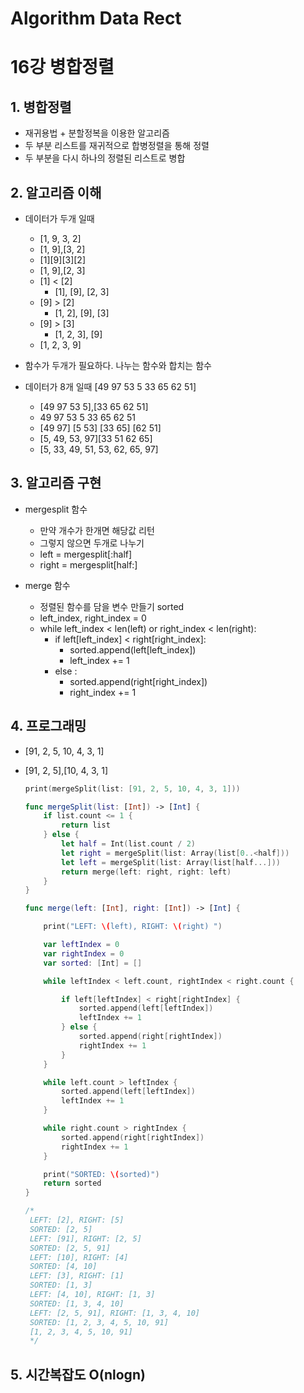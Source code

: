 # Algorithm Data Rect
# 

16강 병합정렬
===========

## 1. 병합정렬
* 재귀용법 + 분할정복을 이용한 알고리즘
* 두 부분 리스트를 재귀적으로 합병정렬을 통해 정렬
* 두 부분을 다시 하나의 정렬된 리스트로 병합

## 2. 알고리즘 이해
* 데이터가 두개 일때
    * [1, 9, 3, 2]
    * [1, 9],[3, 2]
    * [1][9][3][2]
    * [1, 9],[2, 3]
    * [1] < [2]
        * [1], [9], [2, 3]
    * [9] > [2]
        * [1, 2], [9], [3]
    * [9] > [3]
        * [1, 2, 3], [9]
    * [1, 2, 3, 9]
    
* 함수가 두개가 필요하다. 나누는 함수와 합치는 함수

* 데이터가 8개 일때 [49 97 53 5 33 65 62 51]

    * [49 97 53 5],[33 65 62 51]
    * 49 97 53 5 33 65 62 51
    * [49 97] [5 53] [33 65] [62 51]
    * [5, 49, 53, 97][33 51 62 65]
    * [5, 33, 49, 51, 53, 62, 65, 97]  
    
## 3. 알고리즘 구현
* mergesplit 함수
    * 만약 개수가 한개면 해당값 리턴
    * 그렇지 않으면 두개로 나누기
    * left = mergesplit[:half]
    * right = mergesplit[half:]
    
* merge 함수
    * 정렬된 함수를 담을 변수 만들기 sorted
    * left_index, right_index = 0
    * while left_index < len(left) or right_index < len(right):
        * if left[left_index] < right[right_index]:
            * sorted.append(left[left_index])
            * left_index += 1
        * else :
            * sorted.append(right[right_index])
            * right_index += 1
            
## 4. 프로그래밍

* [91, 2, 5, 10, 4, 3, 1]
* [91, 2, 5],[10, 4, 3, 1]


    ```swift
    print(mergeSplit(list: [91, 2, 5, 10, 4, 3, 1]))

    func mergeSplit(list: [Int]) -> [Int] {
        if list.count <= 1 {
            return list
        } else {
            let half = Int(list.count / 2)
            let right = mergeSplit(list: Array(list[0..<half]))
            let left = mergeSplit(list: Array(list[half...]))
            return merge(left: right, right: left)
        }
    }

    func merge(left: [Int], right: [Int]) -> [Int] {

        print("LEFT: \(left), RIGHT: \(right) ")

        var leftIndex = 0
        var rightIndex = 0
        var sorted: [Int] = []

        while leftIndex < left.count, rightIndex < right.count {

            if left[leftIndex] < right[rightIndex] {
                sorted.append(left[leftIndex])
                leftIndex += 1
            } else {
                sorted.append(right[rightIndex])
                rightIndex += 1
            }
        }

        while left.count > leftIndex {
            sorted.append(left[leftIndex])
            leftIndex += 1
        }

        while right.count > rightIndex {
            sorted.append(right[rightIndex])
            rightIndex += 1
        }

        print("SORTED: \(sorted)")
        return sorted
    }

    /*
     LEFT: [2], RIGHT: [5]
     SORTED: [2, 5]
     LEFT: [91], RIGHT: [2, 5]
     SORTED: [2, 5, 91]
     LEFT: [10], RIGHT: [4]
     SORTED: [4, 10]
     LEFT: [3], RIGHT: [1]
     SORTED: [1, 3]
     LEFT: [4, 10], RIGHT: [1, 3]
     SORTED: [1, 3, 4, 10]
     LEFT: [2, 5, 91], RIGHT: [1, 3, 4, 10]
     SORTED: [1, 2, 3, 4, 5, 10, 91]
     [1, 2, 3, 4, 5, 10, 91]
     */
    ```
    
## 5. 시간복잡도 O(nlogn)
